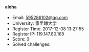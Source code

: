 #### aloha  

* Email: 595286102@qq.com  
* University: 家里蹲大学  
* Register Time: 2017-12-08 13:27:55  
* Register IP: 119.147.80.168  
* Score: 0  
* Solved challenges: 
